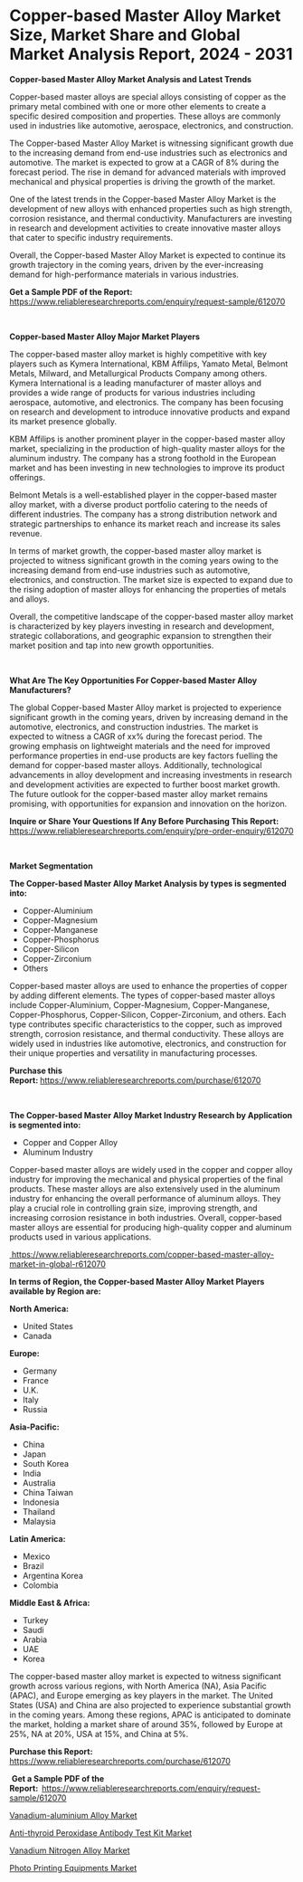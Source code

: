 <p><h1>Copper-based Master Alloy Market Size, Market Share and Global Market Analysis Report, 2024 - 2031</h1></p><p><strong>Copper-based Master Alloy Market Analysis and Latest Trends</strong></p>
<p><p>Copper-based master alloys are special alloys consisting of copper as the primary metal combined with one or more other elements to create a specific desired composition and properties. These alloys are commonly used in industries like automotive, aerospace, electronics, and construction.</p><p>The Copper-based Master Alloy Market is witnessing significant growth due to the increasing demand from end-use industries such as electronics and automotive. The market is expected to grow at a CAGR of 8% during the forecast period. The rise in demand for advanced materials with improved mechanical and physical properties is driving the growth of the market.</p><p>One of the latest trends in the Copper-based Master Alloy Market is the development of new alloys with enhanced properties such as high strength, corrosion resistance, and thermal conductivity. Manufacturers are investing in research and development activities to create innovative master alloys that cater to specific industry requirements.</p><p>Overall, the Copper-based Master Alloy Market is expected to continue its growth trajectory in the coming years, driven by the ever-increasing demand for high-performance materials in various industries.</p></p>
<p><strong>Get a Sample PDF of the Report:&nbsp;</strong> <a href="https://www.reliableresearchreports.com/enquiry/request-sample/612070">https://www.reliableresearchreports.com/enquiry/request-sample/612070</a></p>
<p>&nbsp;</p>
<p><strong>Copper-based Master Alloy Major Market Players</strong></p>
<p><p>The copper-based master alloy market is highly competitive with key players such as Kymera International, KBM Affilips, Yamato Metal, Belmont Metals, Milward, and Metallurgical Products Company among others. Kymera International is a leading manufacturer of master alloys and provides a wide range of products for various industries including aerospace, automotive, and electronics. The company has been focusing on research and development to introduce innovative products and expand its market presence globally.</p><p>KBM Affilips is another prominent player in the copper-based master alloy market, specializing in the production of high-quality master alloys for the aluminum industry. The company has a strong foothold in the European market and has been investing in new technologies to improve its product offerings.</p><p>Belmont Metals is a well-established player in the copper-based master alloy market, with a diverse product portfolio catering to the needs of different industries. The company has a strong distribution network and strategic partnerships to enhance its market reach and increase its sales revenue.</p><p>In terms of market growth, the copper-based master alloy market is projected to witness significant growth in the coming years owing to the increasing demand from end-use industries such as automotive, electronics, and construction. The market size is expected to expand due to the rising adoption of master alloys for enhancing the properties of metals and alloys.</p><p>Overall, the competitive landscape of the copper-based master alloy market is characterized by key players investing in research and development, strategic collaborations, and geographic expansion to strengthen their market position and tap into new growth opportunities.</p></p>
<p>&nbsp;</p>
<p><strong>What Are The Key Opportunities For Copper-based Master Alloy Manufacturers?</strong></p>
<p><p>The global Copper-based Master Alloy market is projected to experience significant growth in the coming years, driven by increasing demand in the automotive, electronics, and construction industries. The market is expected to witness a CAGR of xx% during the forecast period. The growing emphasis on lightweight materials and the need for improved performance properties in end-use products are key factors fuelling the demand for copper-based master alloys. Additionally, technological advancements in alloy development and increasing investments in research and development activities are expected to further boost market growth. The future outlook for the copper-based master alloy market remains promising, with opportunities for expansion and innovation on the horizon.</p></p>
<p><strong>Inquire or Share Your Questions If Any Before Purchasing This Report:</strong> <a href="https://www.reliableresearchreports.com/enquiry/pre-order-enquiry/612070">https://www.reliableresearchreports.com/enquiry/pre-order-enquiry/612070</a></p>
<p>&nbsp;</p>
<p><strong>Market Segmentation</strong></p>
<p><strong>The Copper-based Master Alloy Market Analysis by types is segmented into:</strong></p>
<p><ul><li>Copper-Aluminium</li><li>Copper-Magnesium</li><li>Copper-Manganese</li><li>Copper-Phosphorus</li><li>Copper-Silicon</li><li>Copper-Zirconium</li><li>Others</li></ul></p>
<p><p>Copper-based master alloys are used to enhance the properties of copper by adding different elements. The types of copper-based master alloys include Copper-Aluminium, Copper-Magnesium, Copper-Manganese, Copper-Phosphorus, Copper-Silicon, Copper-Zirconium, and others. Each type contributes specific characteristics to the copper, such as improved strength, corrosion resistance, and thermal conductivity. These alloys are widely used in industries like automotive, electronics, and construction for their unique properties and versatility in manufacturing processes.</p></p>
<p><strong>Purchase this Report:&nbsp;</strong><a href="https://www.reliableresearchreports.com/purchase/612070">https://www.reliableresearchreports.com/purchase/612070</a></p>
<p>&nbsp;</p>
<p><strong>The Copper-based Master Alloy Market Industry Research by Application is segmented into:</strong></p>
<p><ul><li>Copper and Copper Alloy</li><li>Aluminum Industry</li></ul></p>
<p><p>Copper-based master alloys are widely used in the copper and copper alloy industry for improving the mechanical and physical properties of the final products. These master alloys are also extensively used in the aluminum industry for enhancing the overall performance of aluminum alloys. They play a crucial role in controlling grain size, improving strength, and increasing corrosion resistance in both industries. Overall, copper-based master alloys are essential for producing high-quality copper and aluminum products used in various applications.</p></p>
<p><a href="https://www.reliableresearchreports.com/copper-based-master-alloy-market-in-global-r612070">&nbsp;https://www.reliableresearchreports.com/copper-based-master-alloy-market-in-global-r612070</a></p>
<p><strong>In terms of Region, the Copper-based Master Alloy Market Players available by Region are:</strong></p>
<p>
    <p> <strong> North America: </strong>
        <ul>
            <li>United States</li>
            <li>Canada</li>
        </ul>
        </p> 
    <p> <strong> Europe: </strong>
        <ul>
            <li>Germany</li>
            <li>France</li>
            <li>U.K.</li>
            <li>Italy</li>
            <li>Russia</li>
        </ul>
        </p> 
    <p> <strong> Asia-Pacific: </strong>
        <ul>
            <li>China</li>
            <li>Japan</li>
            <li>South Korea</li>
            <li>India</li>
            <li>Australia</li>
            <li>China Taiwan</li>
            <li>Indonesia</li>
            <li>Thailand</li>
            <li>Malaysia</li>
        </ul>
        </p> 
    <p> <strong> Latin America: </strong>
        <ul>
            <li>Mexico</li>
            <li>Brazil</li>
            <li>Argentina Korea</li>
            <li>Colombia</li>
        </ul>
        </p> 
    <p> <strong> Middle East & Africa: </strong>
        <ul>
            <li>Turkey</li>
            <li>Saudi</li>
            <li>Arabia</li>
            <li>UAE</li>
            <li>Korea</li>
        </ul>
    </p>
    </p>
<p><p>The copper-based master alloy market is expected to witness significant growth across various regions, with North America (NA), Asia Pacific (APAC), and Europe emerging as key players in the market. The United States (USA) and China are also projected to experience substantial growth in the coming years. Among these regions, APAC is anticipated to dominate the market, holding a market share of around 35%, followed by Europe at 25%, NA at 20%, USA at 15%, and China at 5%.</p></p>
<p><strong>Purchase this Report: </strong><a href="https://www.reliableresearchreports.com/purchase/612070">https://www.reliableresearchreports.com/purchase/612070</a></p>
<p>&nbsp;<strong>Get a Sample PDF of the Report:&nbsp;&nbsp;</strong><a href="https://www.reliableresearchreports.com/enquiry/request-sample/612070">https://www.reliableresearchreports.com/enquiry/request-sample/612070</a></p>
<p><strong></strong></p>
<p><p><a href="https://github.com/BerryGuann/Market-Research-Report-List-1/blob/main/vanadium-aluminium-alloy-market.md">Vanadium-aluminium Alloy Market</a></p><p><a href="https://medium.com/@danibram100_64069/global-anti-thyroid-peroxidase-antibody-test-kit-market-exploring-market-share-market-trends-and-b208e88ddebe">Anti-thyroid Peroxidase Antibody Test Kit Market</a></p><p><a href="https://github.com/YashRP12/Market-Research-Report-List-5/blob/main/vanadium-nitrogen-alloy-market.md">Vanadium Nitrogen Alloy Market</a></p><p><a href="https://medium.com/@jackiegrady1910/photo-printing-equipments-market-size-growth-and-industry-analysis-by-market-segmentation-and-b39911bac65b">Photo Printing Equipments Market</a></p></p>
